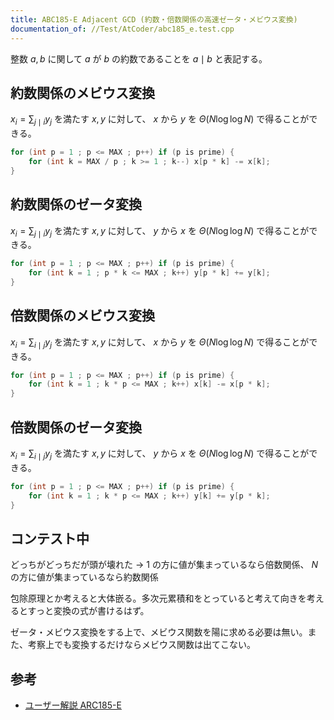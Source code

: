 ```yaml
---
title: ABC185-E Adjacent GCD (約数・倍数関係の高速ゼータ・メビウス変換)
documentation_of: //Test/AtCoder/abc185_e.test.cpp
---
```


整数 $a, b$ に関して $a$ が $b$ の約数であることを $a\mid b$ と表記する。

## 約数関係のメビウス変換

$x_{i} = \sum_{j\mid i} y_{j}$ を満たす $x, y$ に対して、 $x$ から $y$ を $\Theta (N\log \log N)$ で得ることができる。

```cpp
for (int p = 1 ; p <= MAX ; p++) if (p is prime) {
    for (int k = MAX / p ; k >= 1 ; k--) x[p * k] -= x[k];
}
```

## 約数関係のゼータ変換

$x_{i} = \sum_{j\mid i} y_{j}$ を満たす $x, y$ に対して、 $y$ から $x$ を $\Theta (N\log \log N)$ で得ることができる。

```cpp
for (int p = 1 ; p <= MAX ; p++) if (p is prime) {
    for (int k = 1 ; p * k <= MAX ; k++) y[p * k] += y[k];
}
```

## 倍数関係のメビウス変換

$x_{i} = \sum_{i\mid j} y_{j}$ を満たす $x, y$ に対して、 $x$ から $y$ を $\Theta (N\log \log N)$ で得ることができる。

```cpp
for (int p = 1 ; p <= MAX ; p++) if (p is prime) {
    for (int k = 1 ; k * p <= MAX ; k++) x[k] -= x[p * k];
}
```

## 倍数関係のゼータ変換

$x_{i} = \sum_{i\mid j} y_{j}$ を満たす $x, y$ に対して、 $y$ から $x$ を $\Theta (N\log \log N)$ で得ることができる。

```cpp
for (int p = 1 ; p <= MAX ; p++) if (p is prime) {
    for (int k = 1 ; k * p <= MAX ; k++) y[k] += y[p * k];
}
```

## コンテスト中

どっちがどっちだが頭が壊れた -> $1$ の方に値が集まっているなら倍数関係、 $N$ の方に値が集まっているなら約数関係

包除原理とか考えると大体嵌る。多次元累積和をとっていると考えて向きを考えるとすっと変換の式が書けるはず。

ゼータ・メビウス変換をする上で、メビウス関数を陽に求める必要は無い。また、考察上でも変換するだけならメビウス関数は出てこない。

## 参考

- [ユーザー解説 ARC185-E](https://atcoder.jp/contests/arc185/editorial/11161)
